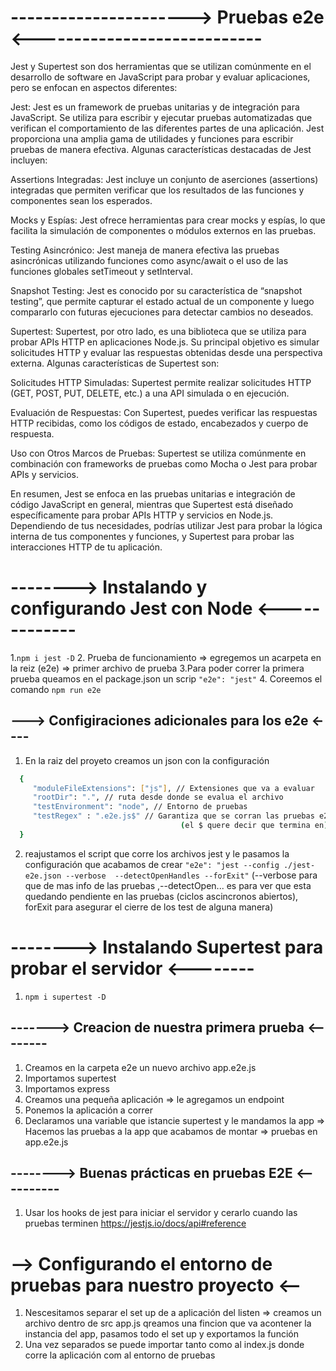 # ----------------------> Pruebas e2e <----------------------------
Jest y Supertest son dos herramientas que se utilizan comúnmente en el desarrollo de software en JavaScript para probar y evaluar aplicaciones, pero se enfocan en aspectos diferentes:

Jest:
Jest es un framework de pruebas unitarias y de integración para JavaScript. Se utiliza para escribir y ejecutar pruebas automatizadas que verifican el comportamiento de las diferentes partes de una aplicación. Jest proporciona una amplia gama de utilidades y funciones para escribir pruebas de manera efectiva. Algunas características destacadas de Jest incluyen:

Assertions Integradas: Jest incluye un conjunto de aserciones (assertions) integradas que permiten verificar que los resultados de las funciones y componentes sean los esperados.

Mocks y Espías: Jest ofrece herramientas para crear mocks y espías, lo que facilita la simulación de componentes o módulos externos en las pruebas.

Testing Asincrónico: Jest maneja de manera efectiva las pruebas asincrónicas utilizando funciones como async/await o el uso de las funciones globales setTimeout y setInterval.

Snapshot Testing: Jest es conocido por su característica de “snapshot testing”, que permite capturar el estado actual de un componente y luego compararlo con futuras ejecuciones para detectar cambios no deseados.

Supertest:
Supertest, por otro lado, es una biblioteca que se utiliza para probar APIs HTTP en aplicaciones Node.js. Su principal objetivo es simular solicitudes HTTP y evaluar las respuestas obtenidas desde una perspectiva externa. Algunas características de Supertest son:

Solicitudes HTTP Simuladas: Supertest permite realizar solicitudes HTTP (GET, POST, PUT, DELETE, etc.) a una API simulada o en ejecución.

Evaluación de Respuestas: Con Supertest, puedes verificar las respuestas HTTP recibidas, como los códigos de estado, encabezados y cuerpo de respuesta.

Uso con Otros Marcos de Pruebas: Supertest se utiliza comúnmente en combinación con frameworks de pruebas como Mocha o Jest para probar APIs y servicios.

En resumen, Jest se enfoca en las pruebas unitarias e integración de código JavaScript en general, mientras que Supertest está diseñado específicamente para probar APIs HTTP y servicios en Node.js. Dependiendo de tus necesidades, podrías utilizar Jest para probar la lógica interna de tus componentes y funciones, y Supertest para probar las interacciones HTTP de tu aplicación.

# --------> Instalando y configurando Jest con Node <-------------
1.`npm i jest -D`
2. Prueba de funcionamiento => egregemos un acarpeta en la reiz (e2e) => primer archivo de prueba
3.Para poder correr la primera prueba queamos en el package.json un scrip `"e2e": "jest"`
4. Coreemos el comando `npm run e2e`

## ---> Configiraciones adicionales para los e2e <----
1. En la raiz del proyeto creamos un json con la configuración
 ```sh
   {
      "moduleFileExtensions": ["js"], // Extensiones que va a evaluar
      "rootDir": ".", // ruta desde donde se evalua el archivo
      "testEnvironment": "node", // Entorno de pruebas
      "testRegex" : ".e2e.js$" // Garantiza que se corran las pruebas e2e 
                                       (el $ quere decir que termina en)
   }
 ```
 2. reajustamos el script que corre los archivos jest y le pasamos la configuración que acabamos de crear `"e2e": "jest --config ./jest-e2e.json --verbose  --detectOpenHandles --forExit"` (--verbose para que de mas info de las pruebas ,--detectOpen... es para ver que esta quedando pendiente en las pruebas (ciclos ascincronos abiertos), forExit para asegurar el cierre de los test de alguna manera)

# --------> Instalando Supertest para probar el servidor <--------
1. `npm i supertest -D`
## -------> Creacion de nuestra primera prueba <--------
1. Creamos en la carpeta e2e un nuevo archivo app.e2e.js
2. Importamos supertest
3. Importamos express
4. Creamos una pequeña aplicación => le agregamos un endpoint
5. Ponemos la aplicación a correr
6. Declaramos una variable que istancie supertest y le mandamos la app => Hacemos las pruebas a la app que acabamos de montar => pruebas en app.e2e.js

## --------> Buenas prácticas en pruebas E2E <----------

1. Usar los hooks de jest para iniciar el servidor y cerarlo cuando las pruebas terminen https://jestjs.io/docs/api#reference

# --> Configurando el entorno de pruebas para nuestro proyecto <--
1. Nescesitamos separar el set up de a aplicación del listen => creamos un archivo dentro de src app.js qreamos una fincion que va acontener la instancia del app, pasamos todo el set up  y exportamos la función
2. Una vez separados se puede importar tanto como al index.js donde corre la aplicación com al entorno de pruebas